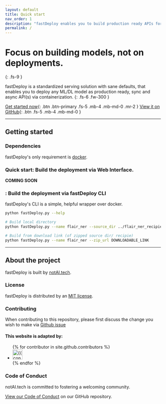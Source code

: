 ```yaml
---
layout: default
title: Quick start
nav_order: 1
description: "fastDeploy enables you to build production ready APIs for Deep Learning models."
permalink: /
---
```


# Focus on building models, not on deployments.
{: .fs-9 }

fastDeploy is a standardized serving solution with sane defaults, that enables you to deploy any ML/DL model as production ready, sync and async API(s) via containerization.
{: .fs-6 .fw-300 }

[Get started now](#getting-started){: .btn .btn-primary .fs-5 .mb-4 .mb-md-0 .mr-2 } [View it on GitHub](https://github.com/notAI-tech/fastDeploy){: .btn .fs-5 .mb-4 .mb-md-0 }

---

## Getting started

### Dependencies

fastDeploy's only requirement is [docker](https://docs.docker.com/install/).

### Quick start: Build the deployment via Web Interface.

**COMING SOON**

### : Build the deployment via fastDeploy CLI

fastDeploy's CLI is a simple, helpful wrapper over docker.
```bash
python fastDeploy.py --help

# Build local directory
python fastDeploy.py --name flair_ner --source_dir ../flair_ner_recipie_dir

# Build from download link (of zipped source dir/ recipie)
python fastDeploy.py --name flair_ner --zip_url DOWNLOADABLE_LINK
```


---

## About the project

fastDeploy is built by [notAI.tech](https://github.com/notAI-tech).

### License

fastDeploy is distributed by an [MIT license](https://github.com/notAI-tech/fastDeploy/blob/master/LICENSE).


### Contributing

When contributing to this repository, please first discuss the change you wish to make via [Github issue](https://github.com/notAI-tech/fastDeploy/issues)

#### This website is adapted by:

<ul class="list-style-none">
{% for contributor in site.github.contributors %}
  <li class="d-inline-block mr-1">
     <a href="{{ contributor.html_url }}"><img src="{{ contributor.avatar_url }}" width="32" height="32" alt="{{ contributor.login }}"/></a>
  </li>
{% endfor %}
</ul>

### Code of Conduct

notAI.tech is committed to fostering a welcoming community.

[View our Code of Conduct](https://github.com/notAI-tech/fastDeploy/tree/master/CODE_OF_CONDUCT.md) on our GitHub repository.